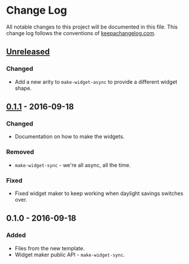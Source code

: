 # Change Log
All notable changes to this project will be documented in this file. This change log follows the conventions of [keepachangelog.com](http://keepachangelog.com/).

## [Unreleased]
### Changed
- Add a new arity to `make-widget-async` to provide a different widget shape.

## [0.1.1] - 2016-09-18
### Changed
- Documentation on how to make the widgets.

### Removed
- `make-widget-sync` - we're all async, all the time.

### Fixed
- Fixed widget maker to keep working when daylight savings switches over.

## 0.1.0 - 2016-09-18
### Added
- Files from the new template.
- Widget maker public API - `make-widget-sync`.

[Unreleased]: https://github.com/your-name/update-android/compare/0.1.1...HEAD
[0.1.1]: https://github.com/your-name/update-android/compare/0.1.0...0.1.1
